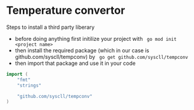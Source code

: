 # Temperature convertor 

Steps to install a third party liberary 
- before doing anything first initilize your project with ``` go mod init <project name>``` 
- then install the required package (which in our case is github.com/syscll/tempconv) by ``` go get github.com/syscll/tempconv```
- then import that package and use it in your code 
```go
import (
	"fmt"
	"strings"

	"github.com/syscll/tempconv"
)

```